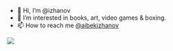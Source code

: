 - 👋 Hi, I’m @izhanov
- 👀 I’m interested in books, art, video games & boxing.
- 📫 How to reach me [@aibekizhanov](https://t.me/aibekizhanov)


 ![](https://www.codewars.com/users/izhanov/badges/small)

<!---
izhanov/izhanov is a ✨ special ✨ repository because its `README.md` (this file) appears on your GitHub profile.
You can click the Preview link to take a look at your changes.
--->
